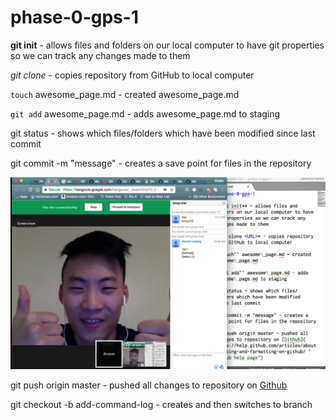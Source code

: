 # phase-0-gps-1

**git init** - allows files and folders on our local computer to have git properties so we can track any changes made to them

*git clone <URL>* - copies repository from GitHub to local computer

``touch`` awesome\_page.md - created awesome\_page.md

``git add`` awesome\_page.md - adds awesome\_page.md to staging

git status - shows which files/folders which have been modified since last commit

git commit -m "message" - creates a save point for files in the repository

![At work!](https://github.com/hianson/phase-0-gps-1/blob/master/scn_GPS1.1.png)


git push origin master - pushed all changes to repository on [Github](https://help.github.com/articles/about-writing-and-formatting-on-github/ "GitHub help page")

git checkout -b add-command-log - creates and then switches to branch